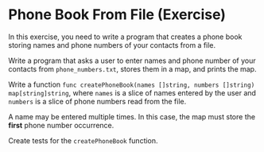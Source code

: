 # Phone Book From File (Exercise)

In this exercise, you need to write a program that creates a phone book storing names
and phone numbers of your contacts from a file.

Write a program that asks a user to enter names and phone number of your contacts from `phone_numbers.txt`,
stores them in a map, and prints the map.

Write a function `func createPhoneBook(names []string, numbers []string) map[string]string`,
where `names` is a slice of names entered by the user and `numbers` is a slice of phone numbers read from the file.

A name may be entered multiple times. In this case, the map must store the **first** phone number occurrence.

Create tests for the `createPhoneBook` function.

